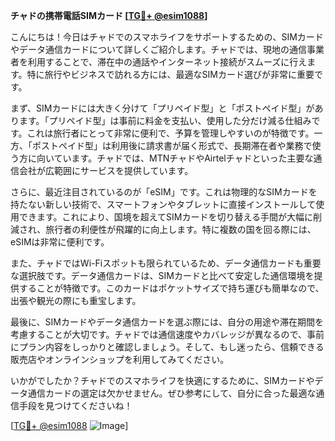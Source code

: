 **チャドの携帯電話SIMカード [[TG💪+ @esim1088](https://t.me/s/esim1088)]**

こんにちは！今日はチャドでのスマホライフをサポートするための、SIMカードやデータ通信カードについて詳しくご紹介します。チャドでは、現地の通信事業者を利用することで、滞在中の通話やインターネット接続がスムーズに行えます。特に旅行やビジネスで訪れる方には、最適なSIMカード選びが非常に重要です。

まず、SIMカードには大きく分けて「プリペイド型」と「ポストペイド型」があります。「プリペイド型」は事前に料金を支払い、使用した分だけ減る仕組みです。これは旅行者にとって非常に便利で、予算を管理しやすいのが特徴です。一方、「ポストペイド型」は利用後に請求書が届く形式で、長期滞在者や業務で使う方に向いています。チャドでは、MTNチャドやAirtelチャドといった主要な通信会社が広範囲にサービスを提供しています。

さらに、最近注目されているのが「eSIM」です。これは物理的なSIMカードを持たない新しい技術で、スマートフォンやタブレットに直接インストールして使用できます。これにより、国境を超えてSIMカードを切り替える手間が大幅に削減され、旅行者の利便性が飛躍的に向上します。特に複数の国を回る際には、eSIMは非常に便利です。

また、チャドではWi-Fiスポットも限られているため、データ通信カードも重要な選択肢です。データ通信カードは、SIMカードと比べて安定した通信環境を提供することが特徴です。このカードはポケットサイズで持ち運びも簡単なので、出張や観光の際にも重宝します。

最後に、SIMカードやデータ通信カードを選ぶ際には、自分の用途や滞在期間を考慮することが大切です。チャドでは通信速度やカバレッジが異なるので、事前にプラン内容をしっかりと確認しましょう。そして、もし迷ったら、信頼できる販売店やオンラインショップを利用してみてください。

いかがでしたか？チャドでのスマホライフを快適にするために、SIMカードやデータ通信カードの選定は欠かせません。ぜひ参考にして、自分に合った最適な通信手段を見つけてくださいね！

[[TG💪+ @esim1088](https://t.me/s/esim1088) ![Image](https://i.postimg.cc/Y0z9fWf4/image.png)]